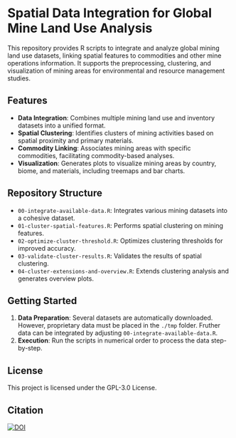 
# Spatial Data Integration for Global Mine Land Use Analysis

This repository provides R scripts to integrate and analyze global mining land use datasets, linking spatial features to commodities and other mine operations information. It supports the preprocessing, clustering, and visualization of mining areas for environmental and resource management studies.

## Features

* **Data Integration**: Combines multiple mining land use and inventory datasets into a unified format.
* **Spatial Clustering**: Identifies clusters of mining activities based on spatial proximity and primary materials.
* **Commodity Linking**: Associates mining areas with specific commodities, facilitating commodity-based analyses.
* **Visualization**: Generates plots to visualize mining areas by country, biome, and materials, including treemaps and bar charts.

## Repository Structure

* `00-integrate-available-data.R`: Integrates various mining datasets into a cohesive dataset.
* `01-cluster-spatial-features.R`: Performs spatial clustering on mining features.
* `02-optimize-cluster-threshold.R`: Optimizes clustering thresholds for improved accuracy.
* `03-validate-cluster-results.R`: Validates the results of spatial clustering.
* `04-cluster-extensions-and-overview.R`: Extends clustering analysis and generates overview plots.

## Getting Started

1. **Data Preparation**: Several datasets are automatically downloaded. However, proprietary data must be placed in the `./tmp` folder. Fruther data can be integrated by adjusting `00-integrate-available-data.R`.
2. **Execution**: Run the scripts in numerical order to process the data step-by-step.

## License

This project is licensed under the GPL-3.0 License.

## Citation

[![DOI](https://zenodo.org/badge/DOI/10.5281/zenodo.15611393.svg)](https://doi.org/10.5281/zenodo.15611393)